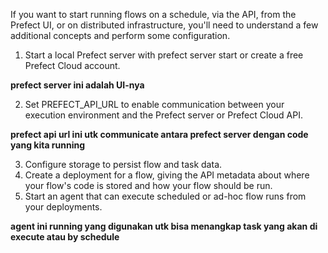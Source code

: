 If you want to start running flows on a schedule, via the API, from the Prefect UI, or on distributed infrastructure, you'll need to understand a few additional concepts and perform some configuration.

1. Start a local Prefect server with prefect server start or create a free Prefect Cloud account.

**prefect server ini adalah UI-nya**

2. Set PREFECT_API_URL to enable communication between your execution environment and the Prefect server or Prefect Cloud API.

**prefect api url ini utk communicate antara prefect server dengan code yang kita running**

3. Configure storage to persist flow and task data.
4. Create a deployment for a flow, giving the API metadata about where your flow's code is stored and how your flow should be run.
5. Start an agent that can execute scheduled or ad-hoc flow runs from your deployments.

**agent ini running yang digunakan utk bisa menangkap task yang akan di execute atau by schedule**
